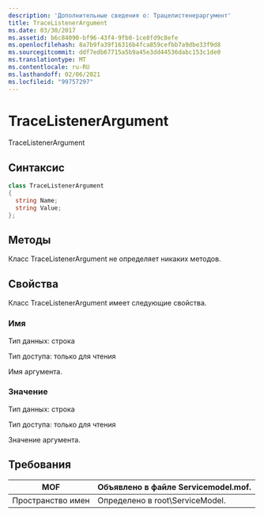 ```yaml
---
description: 'Дополнительные сведения о: Трацелистенераргумент'
title: TraceListenerArgument
ms.date: 03/30/2017
ms.assetid: b6c84090-bf96-43f4-9fb0-1ce8fd9c8efe
ms.openlocfilehash: 8a7b9fa39f16316b4fca859cefbb7a9dbe33f9d8
ms.sourcegitcommit: ddf7edb67715a5b9a45e3dd44536dabc153c1de0
ms.translationtype: MT
ms.contentlocale: ru-RU
ms.lasthandoff: 02/06/2021
ms.locfileid: "99757297"
---
```

# <a name="tracelistenerargument"></a>TraceListenerArgument

TraceListenerArgument  
  
## <a name="syntax"></a>Синтаксис  
  
```csharp
class TraceListenerArgument  
{  
  string Name;  
  string Value;  
};  
```  
  
## <a name="methods"></a>Методы  

 Класс TraceListenerArgument не определяет никаких методов.  
  
## <a name="properties"></a>Свойства  

 Класс TraceListenerArgument имеет следующие свойства.  
  
### <a name="name"></a>Имя  

 Тип данных: строка  
  
 Тип доступа: только для чтения  
  
 Имя аргумента.  
  
### <a name="value"></a>Значение  

 Тип данных: строка  
  
 Тип доступа: только для чтения  
  
 Значение аргумента.  
  
## <a name="requirements"></a>Требования  
  
|MOF|Объявлено в файле Servicemodel.mof.|  
|---------|-----------------------------------|  
|Пространство имен|Определено в root\ServiceModel.|
